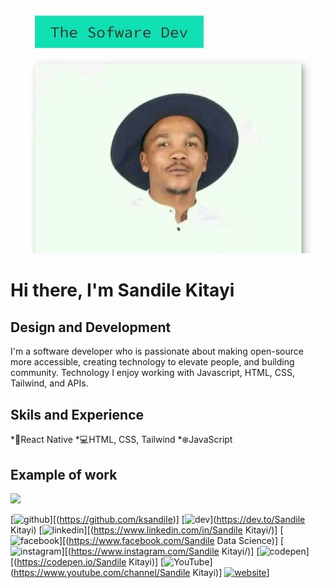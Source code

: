 ![Design and Development ](https://github.com/ksandile/SandileKitayi/blob/main/the%20software.jpg)
# Hi there, I'm Sandile Kitayi
## Design and Development 
I'm a software developer who is passionate about making open-source more accessible, creating technology to elevate people, and building community. Technology I enjoy working with Javascript, HTML, CSS, Tailwind, and APIs. 

## Skils and Experience
*📲React Native
*💻HTML, CSS, Tailwind
*❄️JavaScript

## Example of work
<img src="https://my-portfolio-e47652.netlify.app/" width="250" >

[<img src='https://cdn.jsdelivr.net/npm/simple-icons@3.0.1/icons/github.svg' alt='github' height='40'>][(https://github.com/ksandile)]  [<img src='https://cdn.jsdelivr.net/npm/simple-icons@3.0.1/icons/dev-dot-to.svg' alt='dev' height='40'>](https://dev.to/Sandile Kitayi)  [<img src='https://cdn.jsdelivr.net/npm/simple-icons@3.0.1/icons/linkedin.svg' alt='linkedin' height='40'>][(https://www.linkedin.com/in/Sandile Kitayi/)]  [<img src='https://cdn.jsdelivr.net/npm/simple-icons@3.0.1/icons/facebook.svg' alt='facebook' height='40'>][(https://www.facebook.com/Sandile Data Science)]  [<img src='https://cdn.jsdelivr.net/npm/simple-icons@3.0.1/icons/instagram.svg' alt='instagram' height='40'>][(https://www.instagram.com/Sandile Kitayi/)]  [<img src='https://cdn.jsdelivr.net/npm/simple-icons@3.0.1/icons/codepen.svg' alt='codepen' height='40'>][(https://codepen.io/Sandile Kitayi)]  [<img src='https://cdn.jsdelivr.net/npm/simple-icons@3.0.1/icons/youtube.svg' alt='YouTube' height='40'>](https://www.youtube.com/channel/Sandile Kitayi)]  [<img src='https://cdn.jsdelivr.net/npm/simple-icons@3.0.1/icons/icloud.svg' alt='website' height='40'>](https://my-portfolio-e47652.netlify.app/)] 

